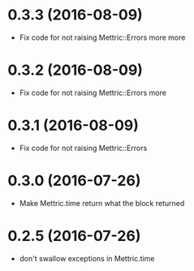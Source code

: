 0.3.3 (2016-08-09)
==================
- Fix code for not raising Mettric::Errors more more

0.3.2 (2016-08-09)
==================
- Fix code for not raising Mettric::Errors more

0.3.1 (2016-08-09)
==================
- Fix code for not raising Mettric::Errors

0.3.0 (2016-07-26)
==================
- Make Mettric.time return what the block returned

0.2.5 (2016-07-26)
==================
- don't swallow exceptions in Mettric.time
